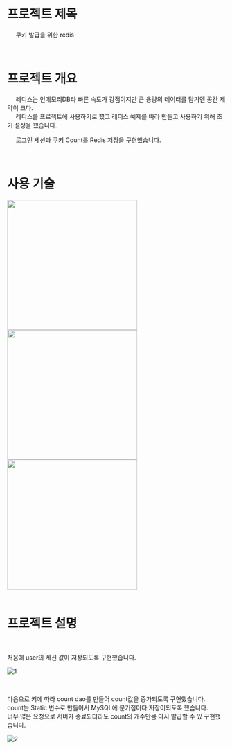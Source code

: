 
 # 프로젝트 제목 

  &nbsp;&nbsp; &nbsp;  쿠키 발급을 위한 redis  
  
  <br/>
  
 # 프로젝트 개요
   <p> &nbsp;&nbsp; &nbsp; 레디스는 인메모리DB라 빠른 속도가 강점이지만 큰 용량의 데이터를 담기엔 공간 제약이 크다. <br/>
   &nbsp;&nbsp; &nbsp; 레디스를 프로젝트에 사용하기로 헀고 레디스 예제를 따라 만들고 사용하기 위해 초기 설정을 했습니다.  </p>
   <p> &nbsp;&nbsp; &nbsp; 로그인 세션과 쿠키 Count를 Redis 저장을 구현했습니다. </p>

   
  <br/>
  
 # 사용 기술
 
 <img src="https://user-images.githubusercontent.com/24237454/41213785-6dbd60fe-6d82-11e8-9540-ded5d9fadbbf.PNG" width="300px"  >
 <img src="https://user-images.githubusercontent.com/24237454/41213824-bfd8ad08-6d82-11e8-9f46-f22004592f28.PNG" width="300px" >
 <img src="https://user-images.githubusercontent.com/24237454/41225052-e52e5410-6da8-11e8-87d8-48f3586ac8df.PNG" width="300px" >

  <br/> 
  <br/>
  
 # 프로젝트 설명
 <br/>
 
 <p> 처음에 user의 세션 값이 저장되도록 구현했습니다. </p>
 
 ![1](https://user-images.githubusercontent.com/24237454/41342367-08273696-6f37-11e8-9b22-05d253b45587.PNG)
 
 <br/>

 <p> 다음으로 키에 따라 count dao를 만들어 count값을 증가되도록 구현했습니다. <br/>
 count는 Static 변수로 만들어서 MySQL에 분기점마다 저장이되도록 했습니다. </br> 
 너무 많은 요청으로 서버가 종료되더라도 count의 개수만큼 다시 발급할 수 있 구현했습니다. 
 </p>
 
 
![2](https://user-images.githubusercontent.com/24237454/41342682-c79f98ec-6f37-11e8-8a01-4ac24cc67a30.PNG)

 
 
 <br/>

